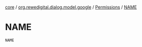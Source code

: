 [core](../../index.md) / [org.rewedigital.dialog.model.google](../index.md) / [Permissions](index.md) / [NAME](./-n-a-m-e.md)

# NAME

`NAME`